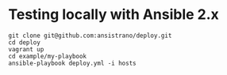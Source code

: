 Testing locally with Ansible 2.x
================================

    git clone git@github.com:ansistrano/deploy.git
    cd deploy
    vagrant up
    cd example/my-playbook
    ansible-playbook deploy.yml -i hosts